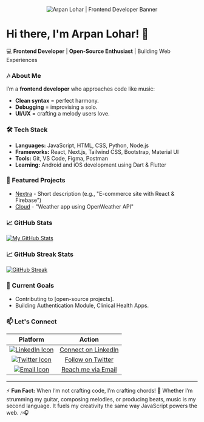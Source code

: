 <p align="center">
  <img 
    src="https://capsule-render.vercel.app/api?type=waving&height=300&color=gradient&text=Arpan%20Lohar&fontSize=70&fontAlign=50&fontAlignY=40&desc=Frontend%20Developer%20%7C%20Open%20Source%20Enthusiast%20%7C%20Learning%20Flutter&descSize=20&animation=twinkling"
    alt="Arpan Lohar | Frontend Developer Banner"
    style="max-width: 100%; height: auto;"
  />
</p>

# Hi there, I'm Arpan Lohar! 👋

💻 **Frontend Developer** | **Open-Source Enthusiast** | Building Web Experiences

### 🎶 About Me

I’m a **frontend developer** who approaches code like music:

- **Clean syntax** = perfect harmony.
- **Debugging** = improvising a solo.
- **UI/UX** = crafting a melody users love.

### 🛠️ Tech Stack

- **Languages:** JavaScript, HTML, CSS, Python, Node.js
- **Frameworks:** React, Next.js, Tailwind CSS, Bootstrap, Material UI
- **Tools:** Git, VS Code, Figma, Postman
- **Learning:** Android and iOS development using Dart & Flutter

### 🚀 Featured Projects

- [Nextra](https://github.com/yourusername/repo) - Short description (e.g., "E-commerce site with React & Firebase")
- [Cloud](https://github.com/yourusername/repo) - "Weather app using OpenWeather API"

### 📈 GitHub Stats

[![My GitHub Stats](https://github-readme-stats.vercel.app/api?username=devarpanlohar&show_icons=true&theme=radical)](https://github.com/devarpanlohar)

### 📈 GitHub Streak Stats

[![GitHub Streak](https://github-readme-streak-stats.herokuapp.com?user=devarpanlohar&theme=blueberry)](https://git.io/streak-stats)

### 🌱 Current Goals

- Contributing to [open-source projects].
- Building Authentication Module, Clinical Health Apps.

### 📫 Let's Connect

| Platform | Action |
|:-------------:|:------:|
| [![LinkedIn Icon](https://img.icons8.com/fluency/18/linkedin.png)](https://www.linkedin.com/in/yourprofile) | [Connect on LinkedIn](https://www.linkedin.com/in/yourprofile) |
| [![Twitter Icon](https://img.icons8.com/ios-filled/18/twitterx--v1.png)](https://twitter.com/yourhandle)   | [Follow on Twitter](https://twitter.com/yourhandle)             |
| [![Email Icon](https://img.icons8.com/emoji/18/e-mail.png)](mailto:devarpanlohar@gmail.com)           | [Reach me via Email](mailto:devarpanlohar@gmail.com)            |

---

⚡ **Fun Fact:** When I’m not crafting code, I’m crafting chords! 🎸 Whether I’m strumming my guitar, composing melodies, or producing beats, music is my second language. It fuels my creativity the same way JavaScript powers the web. 🎶🎧
